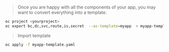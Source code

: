 > Once you are happy with all the components of your app, you may want to convert everything into a template.

```sh
oc project <yourproject>
oc export bc,dc,svc,route,is,secret  --as-template=myapp  > myapp-template.yaml
```
> Import template

```sh
oc apply -f myapp-template.yaml
```

